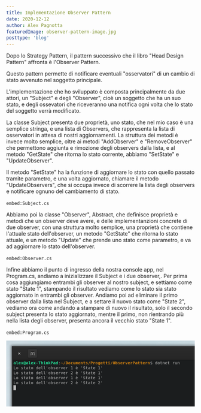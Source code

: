```yaml
---
title: Implementazione Observer Pattern
date: 2020-12-12
author: Alex Pagnotta
featuredImage: observer-pattern-image.jpg
posttype: 'blog'
---
```


Dopo lo Strategy Pattern, il pattern successivo che il libro "Head Design Pattern" affronta è l'Observer Pattern.

Questo pattern permette di notificare eventuali "osservatori" di un cambio di stato avvenuto nel soggetto principale.

L'implementazione che ho sviluppato è composta principalmente da due attori, un "Subject" e degli "Observer", cioè un soggetto che ha un suo stato, e degli ossevatori che riceveranno una notifica ogni volta che lo stato del soggetto verrà modificato.

La classe Subject presenta due proprietà, uno stato, che nel mio caso è una semplice stringa, e una lista di Observers, che rappresenta la lista di osservatori in attesa di nostri aggiornamenti.
La struttura dei metodi è invece molto semplice, oltre ai metodi "AddObserver" e "RemoveObserver" che permettono aggiunta e rimozione degli observers dalla lista, e al metodo "GetState" che ritorna lo stato corrente, abbiamo "SetState" e "UpdateObserver".

Il metodo "SetState" ha la funzione di aggiornare lo stato con quello passato tramite parametro, e una volta aggiornato, chiamare il metodo "UpdateObservers", che si occupa invece di scorrere la lista degli observers e notificare ognuno del cambiamento di stato.

`embed:Subject.cs`

Abbiamo poi la classe "Observer", Abstract, che definisce proprietà e metodi che un observer deve avere, e delle implementanzioni concrete di due observer, con una struttura molto semplice, una proprietà che contiene l'attuale stato dell'observer, un metodo "GetState" che ritorna lo stato attuale, e un metodo "Update" che prende uno stato come parametro, e va ad aggiornare lo stato dell'observer.

`embed:Observer.cs`

Infine abbiamo il punto di ingresso della nostra console app, nel Program.cs, andiamo a inizializzare il Subject e i due observer,.
Per prima cosa aggiungiamo entrambi gli observer al nostro subject, e settiamo come stato "State 1", stampando il risultato vediamo come lo stato sia stato aggiornato in entrambi gli observer.
Andiamo poi ad eliminare il primo observer dalla lista nel Subject, e a settare il nuovo stato come "State 2", vediamo ora come andando a stampare di nuovo il risultato, solo il secondo subject presenta lo stato aggiornato, mentre il primo, non rientrando più nella lista degli observer, presenta ancora il vecchio stato "State 1".

`embed:Program.cs`


![Result](program.png)

